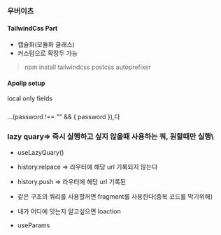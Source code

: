 ### 우버이츠
#### TailwindCss Part
- 캡슐화(모듈화 클래스)
- 커스텀으로 확장두 가능
> npm install tailwindcss postcss autoprefixer

#### Apollp setup


local only fields    

###
...(password !== "" && { password }),다

### lazy quary=> 즉시 실행하고 싶지 않을때 사용하는 쿼, 원할때만 실행\
- useLazyQuary()

- history.relpace => 라우터에 해당 url 기록되지 않는다
- history.push => 라우터에 해당  url 기록된
- 같은 구조의 쿼리를 사용할꺼면 fragment를 사용한다(중복 코드를 막기위해)
- 내가 어디에 잇는지 알고싶으면 loaction
- useParams